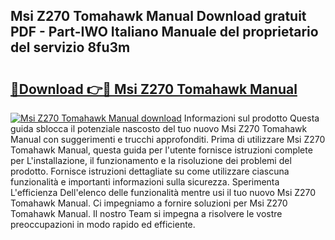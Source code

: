 ## Msi Z270 Tomahawk Manual Download gratuit PDF - Part-IWO Italiano Manuale del proprietario del servizio 8fu3m

# <h2><a href="http://dfcq0u.blite.top/?on=Msi+Z270+Tomahawk+Manual">🔗Download 👉🔴 Msi Z270 Tomahawk Manual</a></h2>

[![Msi Z270 Tomahawk Manual download](https://i.imgur.com/lujVjoI.png)](http://dfcq0u.blite.top/?on=Msi+Z270+Tomahawk+Manual)
Informazioni sul prodotto Questa guida sblocca il potenziale nascosto del tuo nuovo Msi Z270 Tomahawk Manual con suggerimenti e trucchi approfonditi. Prima di utilizzare Msi Z270 Tomahawk Manual, questa guida per l'utente fornisce istruzioni complete per L'installazione, il funzionamento e la risoluzione dei problemi del prodotto. Fornisce istruzioni dettagliate su come utilizzare ciascuna funzionalità e importanti informazioni sulla sicurezza. Sperimenta L'efficienza Dell'elenco delle funzionalità mentre usi il tuo nuovo Msi Z270 Tomahawk Manual. Ci impegniamo a fornire soluzioni per Msi Z270 Tomahawk Manual. Il nostro Team si impegna a risolvere le vostre preoccupazioni in modo rapido ed efficiente.

